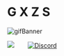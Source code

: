 # G X Z S
![gifBanner](https://user-images.githubusercontent.com/83720143/125368544-b52be480-e37a-11eb-8d2c-0c118cf2cdae.gif)


![](https://komarev.com/ghpvc/?username=gxzass&color=blue)⠀⠀⠀[![Discord](https://img.shields.io/discord/591914197219016707.svg?label=&logo=discord&logoColor=ffffff&color=7389D8&labelColor=6A7EC2)](https://discord.gg/vtRFWaQMAF)


